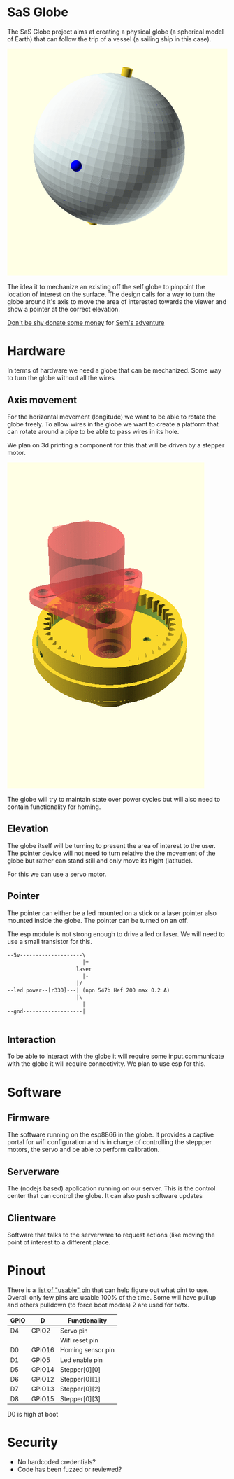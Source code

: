 # SaS Globe

The SaS Globe project aims at creating a physical globe (a spherical model of Earth) that can follow the trip of a vessel (a sailing ship in this case).

![](img/concept.gif)

The idea it to mechanize an existing off the self globe to pinpoint the location of interest on the surface. The design calls for a way to turn the globe around it's axis to move the area of interested towards the viewer and show a pointer at the correct elevation.

[Don't be shy donate some money](https://www.paypal.com/cgi-bin/webscr?cmd=_donations&business=WPQZVQW5XM5S8&item_name=Sem+at+Sea+2019&currency_code=EUR&source=url) for [Sem's adventure](https://www.sem-at-sea.nl/) 

# Hardware

In terms of hardware we need a globe that can be mechanized. Some way to turn the globe without all the wires 

## Axis movement

For the horizontal movement (longitude) we want to be able to rotate the globe freely. To allow wires in the globe we want to create a platform that can rotate around a pipe to be able to pass wires in its hole.

We plan on 3d printing a component for this that will be driven by a stepper motor. 

![](img/longitude.gif)

The globe will try to maintain state over power cycles but will also need to contain functionality for homing. 

## Elevation

The globe itself will be turning to present the area of interest to the user. The pointer device will not need to turn relative the the movement of the globe but rather can stand still and only move its hight (latitude).

For this we can use a servo motor. 

## Pointer

The pointer can either be a led mounted on a stick or a laser pointer also mounted inside the globe. The pointer can be turned on an off. 

The esp module is not strong enough to drive a led or laser. We will need to use a small transistor for this.

```
--5v--------------------\
                        |+
                      laser
                        |-
                      |/
--led power--[r330]---| (npn 547b Hef 200 max 0.2 A)
                      |\
                        |
--gnd-------------------|


```


## Interaction

To be able to interact with the globe it will require some input.communicate with the globe it will require connectivity. We plan to use esp for this.

# Software

## Firmware

The software running on the esp8866 in the globe. It provides a captive portal for wifi configuration and is in charge of controlling the steppper motors, the servo and be able to perform calibration. 

## Serverware

The (nodejs based) application running on our server. This is the control center that can control the globe. It can also push software updates

## Clientware

Software that talks to the serverware to request actions (like moving the point of interest to a different place. 

# Pinout


There is a [list of "usable" pin](https://randomnerdtutorials.com/esp8266-pinout-reference-gpios/) that can help figure out what pint to use. Overall only few pins are usable 100% of the time. Some will have pullup and others pulldown (to force boot modes) 2 are used for tx/tx.



| GPIO | D    | Functionality     |
|------|------|-------------------|
| D4 | GPIO2  | Servo pin         |
|    |        | Wifi reset pin    | 
| D0 | GPIO16 | Homing sensor pin |
| D1 | GPIO5  | Led enable  pin   |
| D5 | GPIO14 | Stepper[0][0]     |
| D6 | GPIO12 | Stepper[0][1]     |
| D7 | GPIO13 | Stepper[0][2]     |
| D8 | GPIO15 | Stepper[0][3]     |

D0 is high at boot


# Security

* No hardcoded credentials?
* Code has been fuzzed or reviewed?
